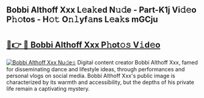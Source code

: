 ## Bobbi Althoff Xxx L𝚎a𝚔ed N𝚞𝚍e - Part-K1j Vi𝚍𝚎o P𝚑𝚘tos - H𝚘𝚝 O𝚗𝚕yf𝚊ns L𝚎a𝚔s mGCju

# <h2><a href="http://kf0shvp.oniu.top/?m=Bobbi+Althoff+Xxx">🔗👉 🔴 Bobbi Althoff Xxx P𝚑ot𝚘𝚜 V𝚒d𝚎o</a></h2>

[![Bobbi Althoff Xxx Nu𝚍e𝚜](https://i.imgur.com/0qMVB7G.gif)](http://kf0shvp.oniu.top/?m=Bobbi+Althoff+Xxx)
Digital content creator Bobbi Althoff Xxx, famed for disseminating dance and lifestyle ideas, through performances and personal vlogs on social media. Bobbi Althoff Xxx's public image is characterized by its warmth and accessibility, but the depths of his private life remain a captivating mystery.  
